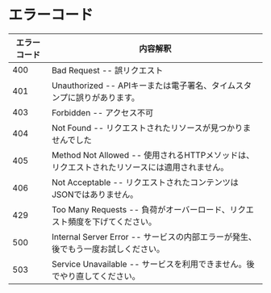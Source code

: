 # エラーコード

エラーコード| 内容解釈
---------- | -------
400 | Bad Request -- 誤リクエスト
401 | Unauthorized -- APIキーまたは電子署名、タイムスタンプに誤りがあります。
403 | Forbidden -- アクセス不可
404 | Not Found -- リクエストされたリソースが見つかりませんでした
405 | Method Not Allowed -- 使用されるHTTPメソッドは、リクエストされたリソースには適用されません。
406 | Not Acceptable -- リクエストされたコンテンツはJSONではありません。
429 | Too Many Requests -- 負荷がオーバーロード、リクエスト頻度を下げてください。
500 | Internal Server Error -- サービスの内部エラーが発生、後でもう一度お試しください。
503 | Service Unavailable -- サービスを利用できません。後でやり直してください。
